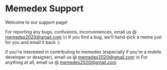 # Memedex Support

Welcome to our support page!

For reporting any bugs, confusions, inconveniences, email us @ memedex2020@gmail.com \n
If you find a bug, we'll hand-pick a meme just for you and email it back :)

If you're interested in contributing to memedex (especially if you're a mobile developer or designer), email us @ memedex2020@gmail.com
\n
For anything at all, email us @ memedex2020@gmail.com



